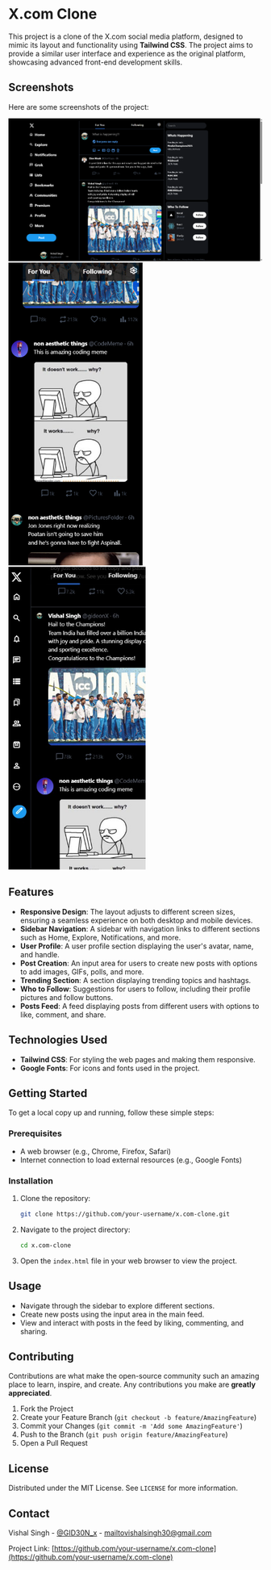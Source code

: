 # X.com Clone

This project is a clone of the X.com social media platform, designed to mimic its layout and functionality using **Tailwind CSS**. The project aims to provide a similar user interface and experience as the original platform, showcasing advanced front-end development skills.

## Screenshots

Here are some screenshots of the project:

<img src="x_1.png" width="600">
<img src="x_2.png" height="600">
<img src="x_3.jpg" height="600">

## Features

- **Responsive Design**: The layout adjusts to different screen sizes, ensuring a seamless experience on both desktop and mobile devices.
- **Sidebar Navigation**: A sidebar with navigation links to different sections such as Home, Explore, Notifications, and more.
- **User Profile**: A user profile section displaying the user's avatar, name, and handle.
- **Post Creation**: An input area for users to create new posts with options to add images, GIFs, polls, and more.
- **Trending Section**: A section displaying trending topics and hashtags.
- **Who to Follow**: Suggestions for users to follow, including their profile pictures and follow buttons.
- **Posts Feed**: A feed displaying posts from different users with options to like, comment, and share.

## Technologies Used

- **Tailwind CSS**: For styling the web pages and making them responsive.
- **Google Fonts**: For icons and fonts used in the project.

## Getting Started

To get a local copy up and running, follow these simple steps:

### Prerequisites

- A web browser (e.g., Chrome, Firefox, Safari)
- Internet connection to load external resources (e.g., Google Fonts)

### Installation

1. Clone the repository:
    ```sh
    git clone https://github.com/your-username/x.com-clone.git
    ```
2. Navigate to the project directory:
    ```sh
    cd x.com-clone
    ```
3. Open the `index.html` file in your web browser to view the project.

## Usage

- Navigate through the sidebar to explore different sections.
- Create new posts using the input area in the main feed.
- View and interact with posts in the feed by liking, commenting, and sharing.

## Contributing

Contributions are what make the open-source community such an amazing place to learn, inspire, and create. Any contributions you make are **greatly appreciated**.

1. Fork the Project
2. Create your Feature Branch (`git checkout -b feature/AmazingFeature`)
3. Commit your Changes (`git commit -m 'Add some AmazingFeature'`)
4. Push to the Branch (`git push origin feature/AmazingFeature`)
5. Open a Pull Request

## License

Distributed under the MIT License. See `LICENSE` for more information.

## Contact

Vishal Singh - [@GID30N_x](https://x.com/GID30N_x) - mailtovishalsingh30@gmail.com

Project Link: [https://github.com/your-username/x.com-clone](https://github.com/your-username/x.com-clone)

